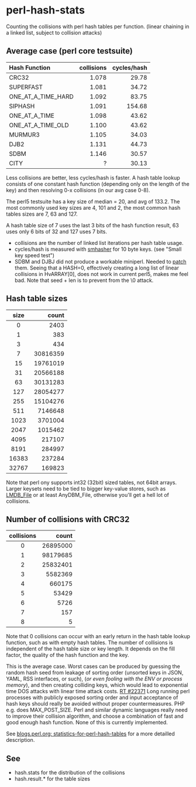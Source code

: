 perl-hash-stats
===============

Counting the collisions with perl hash tables per function.
(linear chaining in a linked list, subject to collision attacks)

Average case (perl core testsuite)
----------------------------------

| Hash Function		| collisions| cycles/hash |
|:------------------|----------:|------------:|
| CRC32				| 1.078		| 29.78		  |
| SUPERFAST			| 1.081		| 34.72 	  |
| ONE_AT_A_TIME_HARD| 1.092		| 83.75		  |
| SIPHASH			| 1.091		| 154.68	  |
| ONE_AT_A_TIME		| 1.098		| 43.62       |
| ONE_AT_A_TIME_OLD	| 1.100 	| 43.62   	  |
| MURMUR3			| 1.105		| 34.03 	  |
| DJB2				| 1.131		| 44.73   	  |
| SDBM				| 1.146		| 30.57   	  |
| CITY				|   ?		| 30.13	      |


Less collisions are better, less cycles/hash is faster.
A hash table lookup consists of one constant hash function
(depending only on the length of the key) and then resolving
0-x collisions (in our avg case 0-8).

The perl5 testsuite has a key size of median = 20, and avg of 133.2.
The most commonly used key sizes are 4, 101 and 2, the most common
hash tables sizes are 7, 63 and 127.

A hash table size of 7 uses the last 3 bits of the hash function result,
63 uses only 6 bits of 32 and 127 uses 7 bits.

* collisions are the number of linked list iterations per hash table usage.
* cycles/hash is measured with [smhasher](https://github.com/rurban/smhasher)
for 10 byte keys. (see "Small key speed test")
* SDBM and DJBJ did not produce a workable miniperl. Needed to [patch](https://github.com/rurban/perl-hash-stats/blob/master/sdbm%2Bdjb2.patch) them. Seeing that a HASH=0, effectively creating a long list of linear collisions in HvARRAY[0], does not work in current perl5, makes me feel bad. Note that seed + len is to prevent from the \0 attack.

Hash table sizes
----------------

| size		|     count |
|:---------:|----------:|
|	0	    |      2403 |
|	1	    |       383 |
|	3	    |       434 |
|	7	    |  30816359 |
|	15	    |  19761019 |
|	31	    |  20566188 |
|	63	    |  30131283 |
|	127	    |  28054277 |
|	255	    |  15104276 |
|	511	    |   7146648 |
|	1023	|   3701004 |
|	2047	|   1015462 |
|	4095	|    217107 |
|	8191	|    284997 |
|	16383	|    237284 |
|	32767	|    169823 |

Note that perl ony supports int32 (32bit) sized tables, not 64bit arrays.
Larger keysets need to be tied to bigger key-value stores, such as
[LMDB_File](http://search.cpan.org/dist/LMDB_File/) or at least
AnyDBM_File, otherwise you'll get a hell lot of collisions.


Number of collisions with CRC32
------------------------------

| collisions|     count |
|:---------:|----------:|
|   	0	|  26895000 |
|   	1	|  98179685 |
|   	2	|  25832401 |
|   	3	|   5582369 |
|   	4	|    660175 |
|   	5	|     53429 |
|   	6	|      5726 |
|   	7	|       157 |
|   	8	|         5 |

Note that 0 collisions can occur with an early return in the hash
table lookup function, such as with empty hash tables.
The number of collisions is independent of the hash table size or key length.
It depends on the fill factor, the quality of the hash function and the key.

This is the average case. Worst cases can be produced by guessing the random hash
seed from leakage of sorting order (unsorted keys in JSON, YAML, RSS interfaces, or such),
(_or even fooling with the ENV or process memory_), and then creating colliding keys, which
would lead to exponential time DOS attacks with linear time attack costs. [RT #22371](https://rt.perl.org/Public/Bug/Display.html?id=22371)
Long running perl processes with publicly exposed sorting order and input acceptance of hash keys
should really be avoided without proper countermeasures. PHP e.g. does MAX\_POST\_SIZE.
Perl and similar dynamic languages really need to improve their collision algorithm, and choose
a combination of fast and good enough hash function. None of this is currently implemented.

See [blogs.perl.org: statistics-for-perl-hash-tables](http://blogs.perl.org/users/rurban/2014/04/statistics-for-perl-hash-tables.html) for a more detailled description.

See
---

* hash.stats for the distribution of the collisions
* hash.result.* for the table sizes
